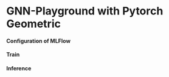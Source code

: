 # GNN-Playground with Pytorch Geometric

#### Configuration of MLFlow


#### Train


#### Inference

